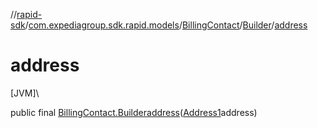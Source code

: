//[rapid-sdk](../../../../index.md)/[com.expediagroup.sdk.rapid.models](../../index.md)/[BillingContact](../index.md)/[Builder](index.md)/[address](address.md)

# address

[JVM]\

public final [BillingContact.Builder](index.md)[address](address.md)([Address1](../../-address1/index.md)address)
